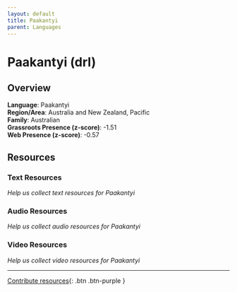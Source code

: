 ```yaml
---
layout: default
title: Paakantyi
parent: Languages
---
```


# Paakantyi (drl)

## Overview

**Language**: Paakantyi  
**Region/Area**: Australia and New Zealand, Pacific  
**Family**: Australian  
**Grassroots Presence (z-score)**: -1.51  
**Web Presence (z-score)**: -0.57  

## Resources

### Text Resources
*Help us collect text resources for Paakantyi*

### Audio Resources
*Help us collect audio resources for Paakantyi*

### Video Resources
*Help us collect video resources for Paakantyi*

---

[Contribute resources](https://forms.office.com/e/1SfLJx3u1r){: .btn .btn-purple }
